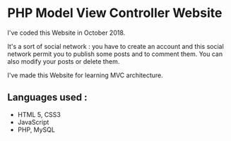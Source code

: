 # PHP Model View Controller Website

I've coded this Website in October 2018.

It's a sort of social network : you have to create an account and this social network permit you to publish some posts and to comment them. You can also modify your posts or delete them.

I've made this Website for learning MVC architecture.

## Languages used :
* HTML 5, CSS3
* JavaScript
* PHP, MySQL
